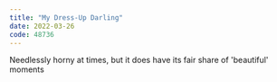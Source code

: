 ```yaml
---
title: "My Dress-Up Darling"
date: 2022-03-26
code: 48736
---
```

Needlessly horny at times, but it does have its fair share of 'beautiful' moments